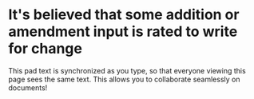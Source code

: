 # It's believed that some addition or amendment input is rated to write for change

This pad text is synchronized as you type, so that everyone viewing this page sees the same text.  This allows you to collaborate seamlessly on documents!